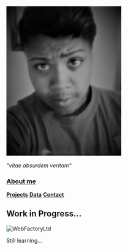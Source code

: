 <img src="https://raw.githubusercontent.com/Gr8eye/Gr8eye.github.io/master/10626627_845469108797566_1699698768033840917_n%20(2).jpg" alt="Meghan" width="300"/>

_"vitae absurdem veritam"_

### **[About me](about.md)**
**[Projects](portfolio.md)**
**[Data](datasets.md)**
**[Contact](creator.md)**

## Work in Progress...

<image src = "https://images.unsplash.com/photo-1590479773265-7464e5d48118?ixlib=rb-1.2.1&ixid=eyJhcHBfaWQiOjEyMDd9&auto=format&fit=crop&w=500&q=60" alt = "WebFactoryLtd" width="500"/>

Still learning...
